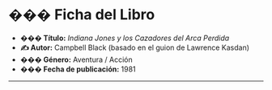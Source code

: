 # ��� **Ficha del Libro**

- **��� Título:** *Indiana Jones y los Cazadores del Arca Perdida*  
- **✍️ Autor:** Campbell Black (basado en el guion de Lawrence Kasdan)  
- **���️ Género:** Aventura / Acción  
- **��� Fecha de publicación:** 1981  

---

